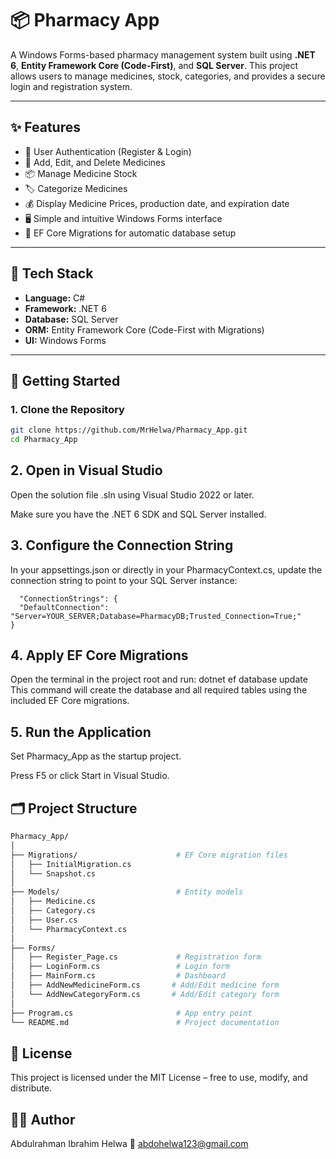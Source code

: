 # 📦 Pharmacy App

A Windows Forms-based pharmacy management system built using **.NET 6**, **Entity Framework Core (Code-First)**, and **SQL Server**. This project allows users to manage medicines, stock, categories, and provides a secure login and registration system.

---

## ✨ Features

- 🔐 User Authentication (Register & Login)
- 💊 Add, Edit, and Delete Medicines
- 📦 Manage Medicine Stock
- 🏷️ Categorize Medicines
- 💰 Display Medicine Prices, production date, and expiration date
- 🖥️ Simple and intuitive Windows Forms interface
- 📂 EF Core Migrations for automatic database setup

---

## 🧰 Tech Stack

- **Language:** C#
- **Framework:** .NET 6
- **Database:** SQL Server
- **ORM:** Entity Framework Core (Code-First with Migrations)
- **UI:** Windows Forms

---

## 🚀 Getting Started

### 1. Clone the Repository

```bash
git clone https://github.com/MrHelwa/Pharmacy_App.git
cd Pharmacy_App
```
## 2. Open in Visual Studio
Open the solution file .sln using Visual Studio 2022 or later.

Make sure you have the .NET 6 SDK and SQL Server installed.

## 3. Configure the Connection String
In your appsettings.json or directly in your PharmacyContext.cs, update the connection string to point to your SQL Server instance:
```
  "ConnectionStrings": {
  "DefaultConnection": "Server=YOUR_SERVER;Database=PharmacyDB;Trusted_Connection=True;"
}
```
## 4. Apply EF Core Migrations
Open the terminal in the project root and run:
  dotnet ef database update
This command will create the database and all required tables using the included EF Core migrations.

## 5. Run the Application
Set Pharmacy_App as the startup project.

Press F5 or click Start in Visual Studio.
## 🗂️ Project Structure
```bash
Pharmacy_App/
│
├── Migrations/                      # EF Core migration files
│   ├── InitialMigration.cs
│   └── Snapshot.cs
│
├── Models/                          # Entity models
│   ├── Medicine.cs
│   ├── Category.cs
│   ├── User.cs
│   └── PharmacyContext.cs
│
├── Forms/
│   ├── Register_Page.cs             # Registration form
│   ├── LoginForm.cs                 # Login form
│   ├── MainForm.cs                  # Dashboard
│   ├── AddNewMedicineForm.cs       # Add/Edit medicine form
│   └── AddNewCategoryForm.cs       # Add/Edit category form
│
├── Program.cs                       # App entry point
└── README.md                        # Project documentation
```
## 📄 License
This project is licensed under the MIT License – free to use, modify, and distribute.
## 🙋‍♂️ Author
Abdulrahman Ibrahim Helwa
📧 abdohelwa123@gmail.com
